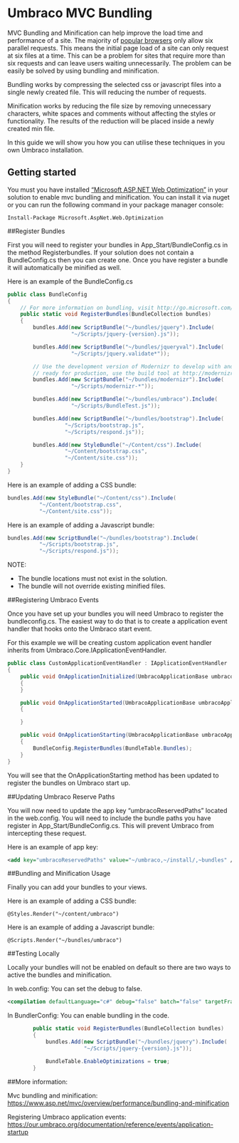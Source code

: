 # Umbraco MVC Bundling

MVC Bundling and Minification can help improve the load time and performance of a site. The majority of [popular browsers](http://www.browserscope.org/?category=network) only allow six parallel requests. This means the initial page load of a site can only request at six files at a time. This can be a problem for sites that require more than six requests and can leave users waiting unnecessarily. The problem can be easily be solved by using bundling and minification. 

Bundling works by compressing the selected css or javascript files into a single newly created file. This will reducing the number of requests.

Minification works by reducing the file size by removing unnecessary characters, white spaces and comments without affecting the styles or functionality. The results of the reduction will be placed inside a newly created min file.

In this guide we will show you how you can utilise these techniques in you own Umbraco installation. 

## Getting started

You must you have installed [“Microsoft ASP.NET Web Optimization”](https://www.nuget.org/packages/Microsoft.AspNet.Web.Optimization/) in your solution to enable mvc bundling and minification. You can install it via nuget or you can run the following command in your package manager console:

```
Install-Package Microsoft.AspNet.Web.Optimization
```

##Register Bundles

First you will need to register your bundles in App_Start/BundleConfig.cs in the method Registerbundles. If your solution does not contain a BundleConfig.cs then you can create one. Once you have register a bundle it will automatically be minified as well.

Here is an example of the BundleConfig.cs

```C# 
public class BundleConfig
{
    // For more information on bundling, visit http://go.microsoft.com/fwlink/?LinkId=301862
    public static void RegisterBundles(BundleCollection bundles)
    {
        bundles.Add(new ScriptBundle("~/bundles/jquery").Include(
                    "~/Scripts/jquery-{version}.js"));

        bundles.Add(new ScriptBundle("~/bundles/jqueryval").Include(
                    "~/Scripts/jquery.validate*"));

        // Use the development version of Modernizr to develop with and learn from. Then, when you're
        // ready for production, use the build tool at http://modernizr.com to pick only the tests you need.
        bundles.Add(new ScriptBundle("~/bundles/modernizr").Include(
                    "~/Scripts/modernizr-*"));

        bundles.Add(new ScriptBundle("~/bundles/umbraco").Include(
                    "~/Scripts/BundleTest.js"));

        bundles.Add(new ScriptBundle("~/bundles/bootstrap").Include(
                  "~/Scripts/bootstrap.js",
                  "~/Scripts/respond.js"));

        bundles.Add(new StyleBundle("~/Content/css").Include(
                  "~/Content/bootstrap.css",
                  "~/Content/site.css"));
    }
}
```

Here is an example of adding a CSS bundle:
```C# 
bundles.Add(new StyleBundle("~/Content/css").Include(
          "~/Content/bootstrap.css",
          "~/Content/site.css"));
```

Here is an example of adding a Javascript bundle:
```C# 
bundles.Add(new ScriptBundle("~/bundles/bootstrap").Include(
          "~/Scripts/bootstrap.js",
          "~/Scripts/respond.js"));
```

NOTE: 

* The bundle locations must not exist in the solution.
* The bundle will not override existing minified files.

##Registering Umbraco Events

Once you have set up your bundles you will need Umbraco to register the bundleconfig.cs. The easiest way to do that is to create a application event handler that hooks onto the Umbraco start event. 

For this example we will be creating custom application event handler inherits from Umbraco.Core.IApplicationEventHandler.

```C# 
public class CustomApplicationEventHandler : IApplicationEventHandler
{
    public void OnApplicationInitialized(UmbracoApplicationBase umbracoApplication, ApplicationContext applicationContext)
    {
    }

    public void OnApplicationStarted(UmbracoApplicationBase umbracoApplication, ApplicationContext applicationContext)
    {

    }

    public void OnApplicationStarting(UmbracoApplicationBase umbracoApplication, ApplicationContext applicationContext)
    {
        BundleConfig.RegisterBundles(BundleTable.Bundles);
    }
}
```

You will see that the OnApplicationStarting method has been updated to register the bundles on Umbraco start up.

##Updating Umbraco Reserve Paths

You will now need to update the app key “umbracoReservedPaths” located in the web.config. You will need to include the bundle paths you have register in App_Start/BundleConfig.cs. This will prevent Umbraco from intercepting these request.

Here is an example of app key:
```XML 
<add key="umbracoReservedPaths" value="~/umbraco,~/install/,~bundles" />
```

##Bundling and Minification Usage

Finally you can add your bundles to your views.

Here is an example of adding a CSS bundle:
```Razor 
@Styles.Render("~/content/umbraco")
```

Here is an example of adding a Javascript bundle:
```Razor
@Scripts.Render("~/bundles/umbraco")
```

##Testing Locally

Locally your bundles will not be enabled on default so there are two ways to active the bundles and minification.

In web.config:
You can set the debug to false.
```XML 
<compilation defaultLanguage="c#" debug="false" batch="false" targetFramework="4.5">
```

In BundlerConfig:
You can enable bundling in the code.
```C# 
        public static void RegisterBundles(BundleCollection bundles)
        {
            bundles.Add(new ScriptBundle("~/bundles/jquery").Include(
                        "~/Scripts/jquery-{version}.js"));

            BundleTable.EnableOptimizations = true;
        }
```

##More information:

Mvc bundling and minification:
https://www.asp.net/mvc/overview/performance/bundling-and-minification

Registering Umbraco application events: 
https://our.umbraco.org/documentation/reference/events/application-startup

